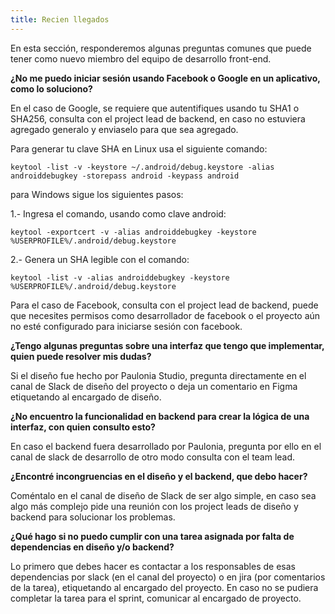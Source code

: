 ```yaml
---
title: Recien llegados
---
```


En esta sección, responderemos algunas preguntas comunes que puede tener como nuevo miembro del equipo de desarrollo front-end.

**¿No me puedo iniciar sesión usando Facebook o Google en un aplicativo, como lo soluciono?**

En el caso de Google, se requiere que autentifiques usando tu SHA1 o SHA256, consulta con el project lead de backend, en caso no estuviera agregado generalo y enviaselo para que sea agregado.

Para generar tu clave SHA en Linux usa el siguiente comando:

```console
keytool -list -v -keystore ~/.android/debug.keystore -alias androiddebugkey -storepass android -keypass android
```

para Windows sigue los siguientes pasos:

1.- Ingresa el comando, usando como clave android:

```console
keytool -exportcert -v -alias androiddebugkey -keystore %USERPROFILE%/.android/debug.keystore
```

2.- Genera un SHA legible con el comando:

```console
keytool -list -v -alias androiddebugkey -keystore %USERPROFILE%/.android/debug.keystore
```

Para el caso de Facebook, consulta con el project lead de backend, puede que necesites permisos como desarrollador de facebook o el proyecto aún no esté configurado para iniciarse sesión con facebook.

**¿Tengo algunas preguntas sobre una interfaz que tengo que implementar, quien puede resolver mis dudas?**

Si el diseño fue hecho por Paulonia Studio, pregunta directamente en el canal de Slack de diseño del proyecto o deja un comentario en Figma etiquetando al encargado de diseño.

**¿No encuentro la funcionalidad en backend para crear la lógica de una interfaz, con quien consulto esto?**

En caso el backend fuera desarrollado por Paulonia, pregunta por ello en el canal de slack de desarrollo de otro modo consulta con el team lead.

**¿Encontré incongruencias en el diseño y el backend, que debo hacer?**

Coméntalo en el canal de diseño de Slack de ser algo simple, en caso sea algo más complejo pide una reunión con los project leads de diseño y backend para solucionar los problemas.

**¿Qué hago si no puedo cumplir con una tarea asignada por falta de dependencias en diseño y/o backend?**

Lo primero que debes hacer es contactar a los responsables de esas dependencias por slack (en el canal del proyecto) o en jira (por comentarios de la tarea), etiquetando al encargado del proyecto. En caso no se pudiera completar la tarea para el sprint, comunicar al encargado de proyecto.
